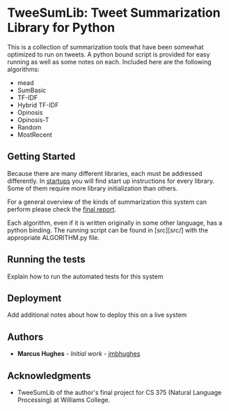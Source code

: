 # TweeSumLib: Tweet Summarization Library for Python

This is a collection of summarization tools that have been somewhat optimized to run on tweets.  A python bound script is provided for easy running as well as some notes on each. Included here are the following algorithms:
* mead
* SumBasic
* TF-IDF
* Hybrid TF-IDF
* Opinosis
* Opinosis-T
* Random
* MostRecent
     
## Getting Started

Because there are many different libraries, each must be addressed differently. In [startups](docs/startups/) you will find start up instructions for every library. Some of them require more library initialization than others.

For a general overview of the kinds of summarization this system can perform please check the [final report](docs/report/report.pdf).

Each algorithm, even if it is written originally in some other language, has a python binding. The running script can be found in [src][src/] with the appropriate ALGORITHM.py file. 

## Running the tests

Explain how to run the automated tests for this system

## Deployment

Add additional notes about how to deploy this on a live system

## Authors

* **Marcus Hughes** - *Initial work* - [jmbhughes](https://github.com/jmbhughes)

## Acknowledgments
* TweeSumLib of the author's final project for CS 375 (Natural Language Processing) at Williams College.

